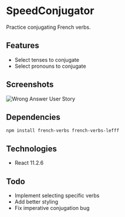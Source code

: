 # SpeedConjugator

Practice conjugating French verbs.

## Features

* Select tenses to conjugate
* Select pronouns to conjugate 

## Screenshots

![Wrong Answer User Story](https://i.ibb.co/RpGbb9M/wrong-answer.png)

## Dependencies

`
npm install french-verbs french-verbs-lefff
`

## Technologies

* React 11.2.6

## Todo

* Implement selecting specific verbs
* Add better styling
* Fix imperative conjugation bug
